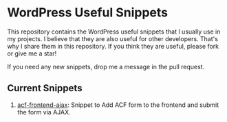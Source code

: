 # WordPress Useful Snippets
This repository contains the WordPress useful snippets that I usually use in my projects. I believe that they are also useful
for other developers. That's why I share them in this repository. 
If you think they are useful, please fork or give me a star!

If you need any new snippets, drop me a message in the pull request.
## Current Snippets
1. [acf-frontend-ajax](./acf-frontend-ajax/): Snippet to Add ACF form to the frontend and submit the form via AJAX.
